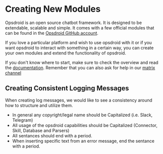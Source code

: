 # Creating New Modules
Opsdroid is an open source chatbot framework. It is designed to be extendable, scalable and simple. It comes with a few official modules that can be found in the [Opsdroid  GitHub account](https://github.com/opsdroid).

 If you love a particular platform and wish to use opsdroid with it or if you want opsdroid to interact with something in a certain way, you can create your own modules and extend the functionality of opsdroid.

 If you don't know where to start, make sure to check the overview and read the [documentation](../).  Remember that you can also ask for help in our [matrix channel](https://app.element.io/#/room/#opsdroid-general:matrix.org)

## Creating Consistent Logging Messages

When creating log messages, we would like to see a consistency around how to structure and utilize them.

* In general any copyright/legal name should be Capitalized (i.e. Slack, Telegram)
* All usage of the opsdroid capabilities should be Capitalized (Connector, Skill, Database and Parsers)
* All sentances should end with a period.  
* When inserting specific text from an error message, end the sentance with a period.  
